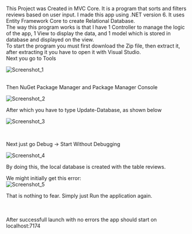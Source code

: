 
This Project was Created in MVC Core. It is a program that sorts and filters reviews based on user input. I made this app using .NET version 6. It uses Entity Framework Core to create Relational Database.<br/>
The way this program works is that I have 1 Controller to manage the logic of the app, 1 View to display the data, and 1 model which is stored in database and displayed on the view.<br/>
To start the program you must first download the Zip file, then extract it, after extracting it you have to open it with Visual Studio. <br/>
Next you go to Tools 


![Screenshot_1](https://user-images.githubusercontent.com/47032530/155901023-14a65209-9cbd-44e2-bfaa-9d37dbe35604.png)

<br/>
Then NuGet Package Manager and Package Manager Console 


![Screenshot_2](https://user-images.githubusercontent.com/47032530/155901166-1a1614a7-075b-42c8-b79a-705a0de2a651.png)


After which you have to type Update-Database, as shown below

![Screenshot_3](https://user-images.githubusercontent.com/47032530/155901270-de83658e-aeba-40ea-aa72-a5745cb0e271.png)

<br/>

Next just go Debug -> Start Without Debugging

![Screenshot_4](https://user-images.githubusercontent.com/47032530/155901370-a9acd0f4-6ec2-4788-82e4-127b70f690c6.png)

By doing this, the local database is created with the table reviews.

We might initially get this error: <br/>
![Screenshot_5](https://user-images.githubusercontent.com/47032530/155901526-0281f0b3-6723-4d32-ba9f-7193c10f235c.png)

That is nothing to fear. Simply just Run the application again.

<br/><br/>
After successfull launch with no errors the app should start on localhost:7174

